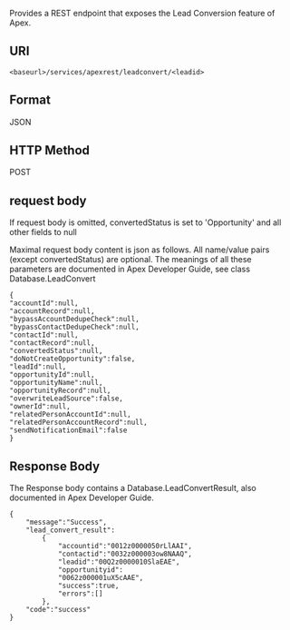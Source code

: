 Provides a REST endpoint that exposes the Lead Conversion feature of Apex.

## URI ##
```
<baseurl>/services/apexrest/leadconvert/<leadid>
```
  
## Format ##
JSON

## HTTP Method ##
POST


## request body ##
If request body is omitted, convertedStatus is set to 'Opportunity' and all other fields to null

Maximal request body content is json as follows. All name/value pairs (except convertedStatus) are optional. The meanings of all these parameters are documented in Apex Developer Guide, see class Database.LeadConvert

```
{
"accountId":null,
"accountRecord":null,
"bypassAccountDedupeCheck":null,
"bypassContactDedupeCheck":null,
"contactId":null,
"contactRecord":null,
"convertedStatus":null,
"doNotCreateOpportunity":false,
"leadId":null,
"opportunityId":null,
"opportunityName":null,
"opportunityRecord":null,
"overwriteLeadSource":false,
"ownerId":null,
"relatedPersonAccountId":null,
"relatedPersonAccountRecord":null,
"sendNotificationEmail":false
}
```

## Response Body ##

The Response body contains a Database.LeadConvertResult, also documented in Apex Developer Guide.

```
{
    "message":"Success",
    "lead_convert_result":
        {
            "accountid":"0012z0000050rLlAAI",
            "contactid":"0032z000003ow8NAAQ",
            "leadid":"00Q2z0000010SlaEAE",
            "opportunityid":
            "0062z000001uX5cAAE",
            "success":true,
            "errors":[]
        },
    "code":"success"
}
```
  
